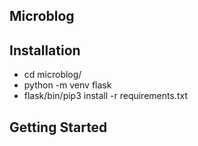 ## Microblog

## Installation

* cd microblog/
* python -m venv flask
* flask/bin/pip3 install -r requirements.txt

## Getting Started
